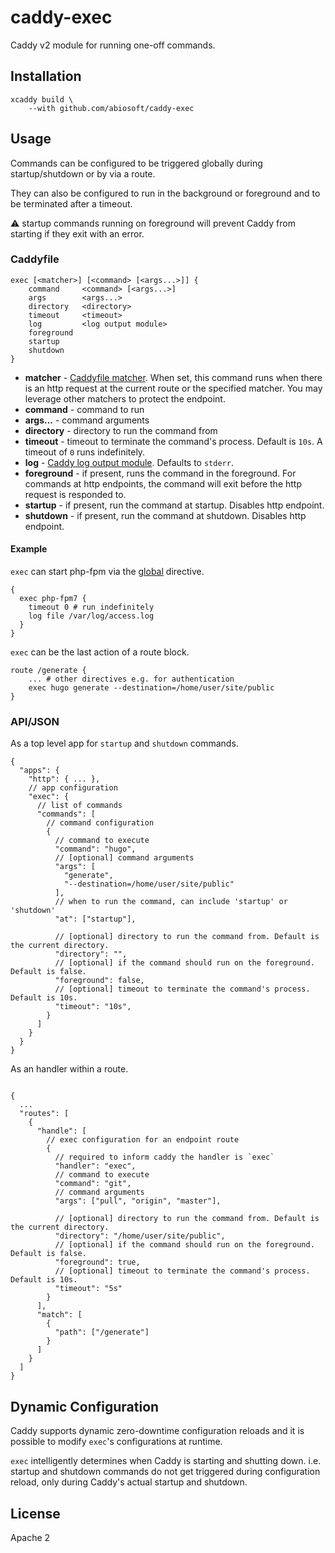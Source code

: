 # caddy-exec

Caddy v2 module for running one-off commands.

## Installation

```
xcaddy build \
    --with github.com/abiosoft/caddy-exec
```

## Usage

Commands can be configured to be triggered globally during startup/shutdown or by via a route.

They can also be configured to run in the background or foreground and to be terminated after a timeout.

:warning: startup commands running on foreground will prevent Caddy from starting if they exit with an error.

### Caddyfile

```
exec [<matcher>] [<command> [<args...>]] {
    command     <command> [<args...>]
    args        <args...>
    directory   <directory>
    timeout     <timeout>
    log         <log output module>
    foreground
    startup
    shutdown
}
```

- **matcher** - [Caddyfile matcher](https://caddyserver.com/docs/caddyfile/matchers). When set, this command runs when there is an http request at the current route or the specified matcher. You may leverage other matchers to protect the endpoint.
- **command** - command to run
- **args...** - command arguments
- **directory** - directory to run the command from
- **timeout** - timeout to terminate the command's process. Default is `10s`. A timeout of `0` runs indefinitely.
- **log** - [Caddy log output module](https://caddyserver.com/docs/caddyfile/directives/log#output-modules). Defaults to `stderr`.
- **foreground** - if present, runs the command in the foreground. For commands at http endpoints, the command will exit before the http request is responded to.
- **startup** - if present, run the command at startup. Disables http endpoint.
- **shutdown** - if present, run the command at shutdown. Disables http endpoint.

#### Example

`exec` can start php-fpm via the [global](https://caddyserver.com/docs/caddyfile/options) directive.

```
{
  exec php-fpm7 {
    timeout 0 # run indefinitely
    log file /var/log/access.log
  }
}
```

`exec` can be the last action of a route block.

```
route /generate {
    ... # other directives e.g. for authentication
    exec hugo generate --destination=/home/user/site/public
}
```

### API/JSON

As a top level app for `startup` and `shutdown` commands.

```jsonc
{
  "apps": {
    "http": { ... },
    // app configuration
    "exec": {
      // list of commands
      "commands": [
        // command configuration
        {
          // command to execute
          "command": "hugo",
          // [optional] command arguments
          "args": [
            "generate",
            "--destination=/home/user/site/public"
          ],
          // when to run the command, can include 'startup' or 'shutdown'
          "at": ["startup"],

          // [optional] directory to run the command from. Default is the current directory.
          "directory": "",
          // [optional] if the command should run on the foreground. Default is false.
          "foreground": false,
          // [optional] timeout to terminate the command's process. Default is 10s.
          "timeout": "10s",
        }
      ]
    }
  }
}

```

As an handler within a route.

```jsonc

{
  ...
  "routes": [
    {
      "handle": [
        // exec configuration for an endpoint route
        {
          // required to inform caddy the handler is `exec`
          "handler": "exec",
          // command to execute
          "command": "git",
          // command arguments
          "args": ["pull", "origin", "master"],

          // [optional] directory to run the command from. Default is the current directory.
          "directory": "/home/user/site/public",
          // [optional] if the command should run on the foreground. Default is false.
          "foreground": true,
          // [optional] timeout to terminate the command's process. Default is 10s.
          "timeout": "5s"
        }
      ],
      "match": [
        {
          "path": ["/generate"]
        }
      ]
    }
  ]
}
```

## Dynamic Configuration

Caddy supports dynamic zero-downtime configuration reloads and it is possible to modify `exec`'s configurations at runtime.

`exec` intelligently determines when Caddy is starting and shutting down. i.e. startup and shutdown commands do not get triggered during configuration reload, only during Caddy's actual startup and shutdown.

## License

Apache 2
